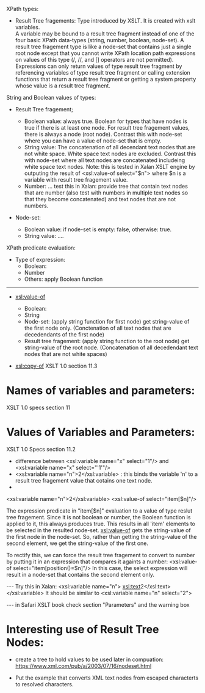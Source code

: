 XPath types:
* Result Tree fragements: Type introduced by XSLT.  It is created with xslt variables.  
A variable may be bound to a result tree fragment instead of one of the four basic XPath data-types (string, number, boolean, node-set).
A result tree fragement type is like a node-set that contains just a single root node except that you cannot write XPath
location path expressions on values of this type (/, //, and [] operators are not permitted).
Expressions can only return values of type result tree fragment by referencing variables of type result tree fragment or calling extension functions that return a result tree fragment or getting a system property whose value is a result tree fragment.

String and Boolean values of types:
* Result Tree fragement;
  - Boolean value: always true.  Boolean for types that have nodes is true if there is at least one node. For result tree fragement
  values, there is always a node (root node).  Contrast this with node-set where you can have a value of node-set that is empty.
  - String value: The concatenation of all decendant text nodes that are not white space. White space text nodes are excluded.
  Contrast this with node-set where all text nodes are concatenated includeing white space text nodes. Note: this is tested in Xalan XSLT engine
  by outputing the result of <xsl:value-of select="$n"> where $n is a variable with result tree fragement value.
  - Number: ... test this in Xalan: provide tree that contain text nodes that are number (also test with numbers in multiple text
  nodes so that they become concatenated) and text nodes that are not numbers.
  
* Node-set:
  - Boolean value: if node-set is empty: false, otherwise: true.
  - String value: ....
  

XPath predicate evaluation:
- Type of expression:
  * Boolean:
  * Number
  * Others: apply Boolean function
  
------------------------------------------
* <xsl:value-of>
  - Boolean:
  - String
  - Node-set: (apply string function for first node) get string-value of the first node only. (Conctenation of all text nodes that are decedendants of the first node)
  - Result tree fragement: (apply string function to the root node) get string-value of the root node. (Concatenation of all decedendant text nodes that are not white spaces)

* <xsl:copy-of>
XSLT 1.0 section 11.3

Names of variables and parameters:
===================================
XSLT 1.0 specs section 11

Values of Variables and Parameters:
===================================
XSLT 1.0 Specs section 11.2
- difference between <xsl:variable name="x" select="1"/> and <xsl:variable name="x" select="'1'"/>
- <xsl:variable name="n">2</xsl:variable> : this binds the variable 'n' to a result tree fragement value that cotains one 
text node.
- 
<xsl:variable name="n">2</xsl:variable>
<xsl:value-of select="item[$n]"/>

The expression predicate in "item[$n]" evaluation to a value of type reslut tree fragement. Since it is not boolean or number, the Boolean
function is applied to it, this always produces true. This results in all 'item' elements to be selected in the resulted node-set.
<xsl:value-of> gets the string-value of the first node in the node-set.
So, rather than getting the string-value of the second element, we get the string-value of the first one.

To rectify this, we can force the result tree fragement to convert to number by putting it in an expression that compares it
againts a number:
<xsl:value-of select="item[position()=$n]"/>
In this case, the select expression will result in a node-set that contains the second element only.

--- Try this in Xalan:
<xsl:variable name="n">
  <xsl:text>2</xsl:text>
</xsl:variable>
It should be similar to <xsl:variable name="n" select="2">


--- in Safari XSLT book check section "Parameters" and the warning box




Interesting use of Result Tree Nodes:
=====================================
- create a tree to hold values to be used later in compuation:
https://www.xml.com/pub/a/2003/07/16/nodeset.html



* Put the example that converts XML text nodes from escaped characterts to resolved characters.




